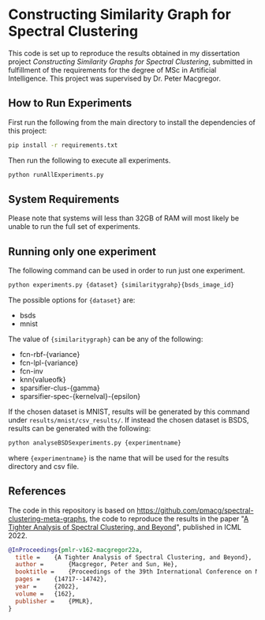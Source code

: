 # Constructing Similarity Graph for Spectral Clustering

This code is set up to reproduce the results obtained in my dissertation project _Constructing Similarity Graphs for Spectral Clustering_, submitted in fulfillment of the requirements for the degree of MSc in Artificial Intelligence. This project was supervised by Dr. Peter Macgregor. 


## How to Run Experiments

First run the following from the main directory to install the dependencies of this project: 

```bash
pip install -r requirements.txt
```

Then run the following to execute all experiments.

```bash
python runAllExperiments.py
```

## System Requirements

Please note that systems will less than 32GB of RAM will most likely be unable to run the full set of experiments. 


## Running only one experiment
The following command can be used in order to run just one experiment. 

```bash
python experiments.py {dataset} {similaritygrahp}{bsds_image_id}
```

The possible options for ``{dataset}`` are: 
- bsds
- mnist


The value of ``{similaritygraph}`` can be any of the following: 
- fcn-rbf-{variance}
- fcn-lpl-{variance}
- fcn-inv
- knn{valueofk}
- sparsifier-clus-{gamma}
- sparsifier-spec-{kernelval}-{epsilon}


If the chosen dataset is MNIST, results will be generated by this command under `results/mnist/csv_results/`. If instead the chosen dataset is BSDS, results can be generated with the following: 


```bash 
python analyseBSDSexperiments.py {experimentname}
```

where ``{experimentname}`` is the name that will be used for the results directory and csv file.




## References 
The code in this repository is based on https://github.com/pmacg/spectral-clustering-meta-graphs, the code to reproduce the results in the paper "[A Tighter Analysis of Spectral Clustering, and Beyond](https://arxiv.org/abs/2208.01724)", published in ICML 2022.

```bibtex
@InProceedings{pmlr-v162-macgregor22a,
  title = 	 {A Tighter Analysis of Spectral Clustering, and Beyond},
  author =       {Macgregor, Peter and Sun, He},
  booktitle = 	 {Proceedings of the 39th International Conference on Machine Learning},
  pages = 	 {14717--14742},
  year = 	 {2022},
  volume = 	 {162},
  publisher =    {PMLR},
}
```

